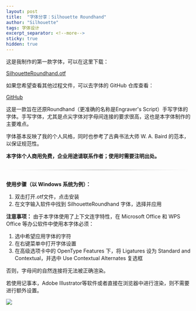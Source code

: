```yaml
---
layout: post
title:  "字体分享：Silhouette Roundhand"
author: "Silhouette"
tags: 字体设计
excerpt_separator: <!--more-->
sticky: true
hidden: true
---
```


<!--more-->

这是我制作的第一款字体，可以在这里下载：

[SilhouetteRoundhand.otf](/assets/fonts/SilhouetteRoundhand.otf)

如果您希望查看其他过程文件，可以去字体的 GitHub 仓库查看：

[GitHub](https://github.com/sil-z/Silhouette-Roundhand)

这是一款旨在还原Roundhand（更准确的名称是Engraver's Script）手写字体的字体。手写字体，尤其是点尖字体对字母间连接的要求很高，这也是本字体制作的主要难点。

字体基本反映了我的个人风格，同时也参考了古典书法大师 W. A. Baird 的范本，以保证规范性。

**本字体个人商用免费，企业用途请联系作者；使用时需要注明出处。**

<hr style="border: none; height: 1px; background: linear-gradient(to right, transparent, #aaa, transparent); margin: 2em 0;" />

**使用步骤（以 Windows 系统为例）：**

1. 双击打开.otf文件，点击安装
2. 在文字输入软件中找到 SilhouetteRoundhand 字体，选择并应用

**注意事项：** 由于本字体使用了上下文连字特性，在 Microsoft Office 和 WPS Office 等办公软件中使用本字体必须：

1. 选中希望应用字体的字符
2. 在右键菜单中打开字体设置
3. 在高级选项卡中的 OpenType Features 下，将 Ligatures 设为 Standard and Contextual，并选中 Use Contextual Alternates 复选框

否则，字母间的自然连接将无法被正确渲染。

若使用记事本，Adobe Illustrator等软件或者直接在浏览器中进行渲染，则不需要进行额外设置。

<img src="/assets/images/2025-06-10-字体分享：Silhouette-Roundhand.png">